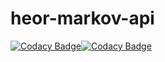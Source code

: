 # heor-markov-api

[![Codacy Badge](https://app.codacy.com/project/badge/Grade/9e6ea0d8adc248a88a2b3c2521f91583)](https://www.codacy.com/gh/imveganbtw/heor-markov-api/dashboard?utm_source=github.com&amp;utm_medium=referral&amp;utm_content=imveganbtw/heor-markov-api&amp;utm_campaign=Badge_Grade)[![Codacy Badge](https://app.codacy.com/project/badge/Coverage/9e6ea0d8adc248a88a2b3c2521f91583)](https://www.codacy.com/gh/imveganbtw/heor-markov-api/dashboard?utm_source=github.com&utm_medium=referral&utm_content=imveganbtw/heor-markov-api&utm_campaign=Badge_Coverage)